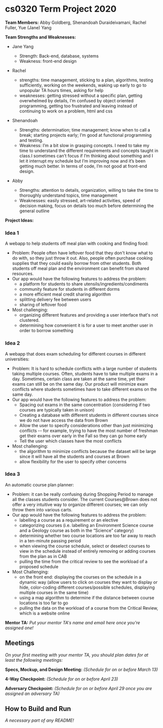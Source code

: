 # cs0320 Term Project 2020

**Team Members:** Abby Goldberg, Shenandoah Duraideivamani, Rachel Fuller, Yue (Jane) Yang

**Team Strengths and Weaknesses:**

- Jane Yang
  - Strength: Back-end, database, systems
  - Weakness: front-end design

- Rachel
  - strengths: time management, sticking to a plan, algorithms, testing sufficiently, working on the weekends, waking up early to go to unpopular TA hours times, asking for help
  - weaknesses: getting stressed without a specific plan, getting overwhelmed by details, I’m confused by object oriented programming, getting too frustrated and leaving instead of continuing to work on a problem, html and css

- Shenandoah
  - Strengths: determination; time management; know when to call a break; starting projects early; I’m good at functional programming and testing.
  - Weakness: I’m a bit slow in grasping concepts. I need to take my time to understand the different requirements and concepts taught in class.I sometimes can’t focus if I’m thinking about something and I let it interrupt my schedule but I’m improving now and it’s been getting much better. In terms of code, I’m not good at front-end design.

- Abby
  - Strengths: attention to details, organization, willing to take the time to thoroughly understand topics, time management
  - Weaknesses: easily stressed, art-related activities, speed of decision making, focus on details too much before determining the general outline

**Project Ideas:**

### Idea 1

A webapp to help students off meal plan with cooking and finding food:

- Problem: People often have leftover food that they don't know what to do with, so they just throw it out.  Also, people often purchase cooking supplies that they could easily borrow from other students.  Both students off meal plan and the environment can benefit from shared resources.
- Our app would have the following features to address the problem:
  - a platform for students to share utensils/ingredients/condiments
  - community feature for students in different dorms
  - a more efficient meal credit sharing algorithm
  - splitting delivery fee between users
  - sharing of leftover food
- Most challenging:
  - organizing different features and providing a user interface that's not clustered.
  - determining how convenient it is for a user to meet another user in order to borrow something

### Idea 2

A webapp that does exam scheduling for different courses in different universities:

- Problem: It is hard to schedule conflicts with a large number of students taking multiple courses. Often, students have to take multiple exams in a day.  Sometimes, certain class are taken at the same time, yet their exams can still be on the same day.  Our product will minimize exam conflicts where students sometimes have to take different exams on the same day. 
- Our app would have the following features to address the problem:
  - Spacing out exams in the same concentration (considering if two courses are typically taken in unison)
  - Creating a database with different students in different courses since we do not have access the data from Brown
  - Allow the user to specify considerations other than just minimizing conflicts -- for example, trying to have the most number of freshman get their exams over early in the Fall so they can go home early
  - Tell the user which classes have the most conflicts 
- Most challenging:
  - the algorithm to minimize conflicts because the dataset will be large since it will have all the students and courses at Brown
  - allow flexibility for the user to specify other concerns 

### Idea 3

An automatic course plan planner:

- Problem: it can be really confusing during Shopping Period to manage all the classes students consider. The current Courses@Brown does not offer a very intuitive way to organize different courses; we can only throw them into various carts. 
- Our app would have the following features to address the problem:
  - labelling a course as a requirement or an elective
  - categorizing courses (i.e. labelling an Environment Science course and a Geology course as both in the “Science” category)
  - determining whether two course locations are too far away to reach in a ten-minute passing period
  - when viewing the course schedule, select or deselect courses to view in the schedule instead of entirely removing or adding courses from the plan as in CAB
  - pulling the time from the critical review to see the workload of a proposed schedule
- Most Challenging:
  - on the front end: displaying the courses on the schedule in a dynamic way (allow users to click on courses they want to display or hide, color-coding different courses/possible schedules, displaying multiple courses in the same time)
  - using a map algorithm to determine if the distance between course locations is too far to go 
  - pulling the data on the workload of a course from the Critical Review, which is a website online

**Mentor TA:** _Put your mentor TA's name and email here once you're assigned one!_

## Meetings

_On your first meeting with your mentor TA, you should plan dates for at least the following meetings:_

**Specs, Mockup, and Design Meeting:** _(Schedule for on or before March 13)_

**4-Way Checkpoint:** _(Schedule for on or before April 23)_

**Adversary Checkpoint:** _(Schedule for on or before April 29 once you are assigned an adversary TA)_

## How to Build and Run

_A necessary part of any README!_

